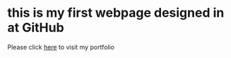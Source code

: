 <h1>this is my first webpage designed in at GitHub</h1>
<p>Please click <a href="lfgraphics/images.github.io/home/index.html">here</a> to visit my portfolio</p>
